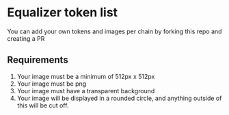 # Equalizer token list

You can add your own tokens and images per chain by forking this repo and creating a PR

## Requirements

1. Your image must be a minimum of 512px x 512px
2. Your image must be png
3. Your image must have a transparent background
4. Your image will be displayed in a rounded circle, and anything outside of this will be cut off.
